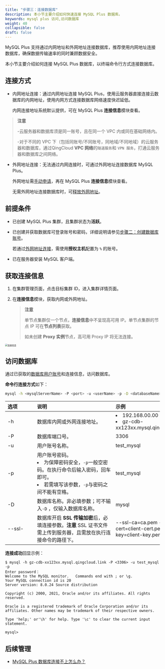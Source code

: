 ```yaml
---
title: "步骤三：连接数据库"
description: 本小节主要介绍如何快速连接 MySQL Plus 数据库。 
keywords: mysql plus 访问,访问数据库
weight: 40
collapsible: false
draft: false
---
```




MySQL Plus 支持通过内网地址和外网地址连接数据库，推荐使用内网地址连接数据库，确保数据传输速率的同时兼顾数据安全。

本小节主要介绍如何连接 MySQL Plus 数据库，以终端命令行方式连接数据库。

## 连接方式

- 内网地址连接：通过内网地址连接 MySQL Plus，使用云服务器直接连接云数据库的内网地址，使用内网方式连接数据库网络速度快迟延低。

   内网连接地址系统默认提供，可在 MySQL Plus **连接信息**模块查看。

> **注意**
> 
> -云服务器和数据库须是同一账号，且在同一个 VPC 内或同在基础网络内。
> 
> -对于不同的 VPC 下（包括同账号/不同账号，同地域/不同地域）的云服务器和数据库，通过QingCloud **VPC 网络**的`隧道服务`和 `VPN 服务`，打通云服务器和数据库之间网络。

- 外网地址连接：无法通过内网连接时，可通过外网地址连接数据库 MySQL Plus。
  
  外网地址需[手动申请](../../manual/mgt_connect/enable_external_network)，再在 MySQL Plus **连接信息**模块查看。
  
  无需外网地址连接数据库时，可[释放外网地址](../../manual/mgt_connect/mgt_external_network)。

## 前提条件

- 已创建 MySQL Plus 集群，且集群状态为**活跃**。
- 已创建并获取数据库可登录账号和密码，详细说明请参见[步骤二：创建数据库账号](../create_account)。
  
  若通过[外网地址连接](../manual/mgt_connect/enable_external_network)，需使用**授权主机**配置为 `%` 的账号。

- 已在服务器安装 MySQL 客户端。

## 获取连接信息

1. 在集群管理页面，点击目标集群 ID，进入集群详情页面。
   
2. 在**连接信息**模块，获取内网或外网地址。
   
    > **注意**
    > 
    > 单节点集群仅一个节点，**连接信息**中不呈现高可用 IP。单节点集群的节点 IP 可在**节点列表**获取。
    >
    > 如未创建 **Proxy 实例**节点，高可用 Proxy IP 将无法连接。

<img src="../../_images/check_access_info.png" alt="连接信息" style="zoom:50%;" /> 

## 访问数据库

通过已获取的[数据库用户账号](../create_account)和连接信息，访问数据库。
   
**命令行连接方式**如下：

```bash
mysql -h <mysqlServerName> -P <port> -u <userName> -p -D <databaseName> -ssl-ca=<caNme> --ssl-cert=<> 
```

|<span style="display:inline-block;width:80px">选项</span> |<span style="display:inline-block;width:240px">说明</span>|<span style="display:inline-block;width:280px">示例</span> |
|:----|:----|:----|
|-h          |数据库内网或外网连接地址。       | <li>192.168.00.00  <li>gz-cdb-xx123xx.mysql.qingcloud.link |
|-P          |数据库端口号。                 |3306|
|-u          |用户账号名称。                |test_mysql|
|-p          |用户账号密码。<li> 为保障密码安全，`-p`一般空密码。在执行命令后输入密码，回车即可。<li>若需填写该参数，`-p`与密码之间不能有空格。            |test_mysql|
|-D          |数据库名称。非必填参数；可不输入`-D` ，仅输入数据库名称。    |mysql    | 
|--ssl-      |数据库开启 **SSL 传输加密**后，必填连接参数。**注意** SSL 证书文件需上传到服务器，且需放在执行连接命令的路径下。   |--ssl-ca=ca.pem --ssl-cert=client-cert.pem --ssl-key=client-key.pem   | 

**连接成功**回显示例：

```shell
$ mysql -h gz-cdb-xx123xx.mysql.qingcloud.link -P <3306> -u test_mysql -p
Enter password：
Welcome to the MySQL monitor.   Commands end with ; or \g.
Your MySQL connection id is 20
Server version: 8.0.24 Source distribution

Copyright (c) 2000, 2021, Oracle and/or its affiliates. All rights reserved.

Oracle is a registered trademark of Oracle Corporation and/or its affiliates. Other names may be trademark of their respective owners.

Type 'help;' or'\h' for help. Type '\c' to clear the current input statement.

mysql>
```

## 后续管理

- [MySQL Plus 数据库连接不上怎么办？](../../faq/access_problems)
